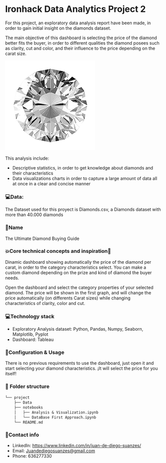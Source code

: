 # Ironhack Data Analytics Project 2
For this project, an exploratory data analysis report have been made, in order to gain initial insight on the diamonds dataset.

The main objective of this dashboard is selecting the price of the diamond better fits the buyer, in order to different qualities the diamond posees such as clarity, cut and color, and their influence to the price depending on the carat size.

![diamonds](diamond.png)

This analysis include:
- Descriptive statistics, in order to get knowledge about diamonds and their characteristics
- Data visualizations charts in order to capture a large amount of data all at once in a clear and concise manner


### 💻**Data**:
The Dataset used for this proyect is Diamonds.csv, a Diamonds dataset with more than 40.000 diamonds

### 🙋**Name**
The Ultimate Diamond Buying Guide

### 💥**Core technical concepts and inspiration🏃**
Dinamic dashboard showing automatically the price of the diamond per carat, in order to the category characteristics select.
You can make a custom diamond depending on the prize and kind of diamond the buyer needs.

Open the dashboard and select the category properties of your selected diamond. The price will be shown in the first graph, and will change the price automatically (on differents Carat sizes) while changing characteristics of clarity, color and cut.

### 💻**Technology stack**
- Exploratory Analysis dataset: Python, Pandas, Numpy, Seaborn, Matplotlib, Pyplot
- Dashboard: Tableau

### 🔧**Configuration & Usage**
There is no previous requirements to use the dashboard, just open it and start selecting your diamond characteristics.
¡It will select the price for you itself!

### 📁 **Folder structure**
```
└── project
    ├── Data
    ├── notebooks
    │   ├── Analysis & Visualization.ipynb
    │   └── DataBase First Approach.ipynb
    └── README.md
```

### 💌**Contact info**
- LinkedIn: https://www.linkedin.com/in/juan-de-diego-suanzes/
- Email: Juandediegosuanzes@gmail.com
- Phone: 636277330